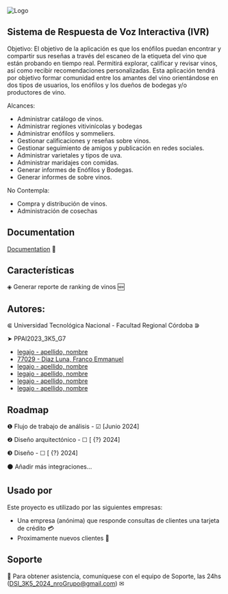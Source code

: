 ﻿![Logo](logo.jpg)


## Sistema de Respuesta de Voz Interactiva (IVR)

Objetivo:
El objetivo de la aplicación es que los enófilos puedan encontrar y compartir sus reseñas a través del escaneo de la etiqueta del vino que están probando en tiempo real. Permitirá explorar, calificar y revisar vinos, así como recibir recomendaciones personalizadas. Esta aplicación tendrá por objetivo formar comunidad entre los amantes del vino orientándose en dos tipos de usuarios, los enófilos y los dueños de bodegas y/o productores de vino.

Alcances:
- Administrar catálogo de vinos.
- Administrar regiones vitivinícolas y bodegas
- Administrar enófilos y sommeliers.
- Gestionar calificaciones y reseñas sobre vinos.
- Gestionar seguimiento de amigos y publicación en redes sociales.
- Administrar varietales y tipos de uva.
- Administrar maridajes con comidas.
- Generar informes de Enófilos y Bodegas.
- Generar informes de sobre vinos.

No Contempla:
- Compra y distribución de vinos.
- Administración de cosechas


## Documentation

[Documentation](https://linktodocumentation) 📄


## Características

◈ Generar reporte de ranking de vinos 🆕


## Autores:

⋐ Universidad Tecnológica Nacional - Facultad Regional Córdoba ⋑

➤ PPAI2023_3K5_G7
- [legajo -	apellido, nombre](https://www.github.com/perfilGitHub)
- [77029 -	Diaz Luna, Franco Emmanuel](https://www.github.com/FrancoDiazLuna)
- [legajo -	apellido, nombre](https://www.github.com/perfilGitHub)
- [legajo -	apellido, nombre](https://www.github.com/perfilGitHub)
- [legajo -	apellido, nombre](https://www.github.com/perfilGitHub)
- [legajo -	apellido, nombre](https://www.github.com/perfilGitHub)


## Roadmap

❶ Flujo de trabajo de análisis - ☑ [Junio 2024]

❷ Diseño arquitectónico - ☐ [ {?} 2024]

❸ Diseño - ☐ [ {?} 2024]

⚫ Añadir más integraciones...


## Usado por

Este proyecto es utilizado por las siguientes empresas:
- Una empresa (anónima) que responde consultas de clientes una tarjeta de crédito 💳
- Proximamente nuevos clientes 🔎


## Soporte

🤖 Para obtener asistencia, comuníquese con el equipo de Soporte, las 24hs (DSI_3K5_2024_nroGrupo@gmail.com) ✉
